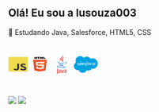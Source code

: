 ## Olá! Eu sou a lusouza003

🎈 Estudando Java, Salesforce, HTML5, CSS 
</div>
  <div style="display: inline_block"><br>
  <img align="center"  height="30" width="40" src="https://github.com/devicons/devicon/blob/master/icons/javascript/javascript-original.svg">
<img align="center"  height="30" width="40" src="https://github.com/devicons/devicon/blob/master/icons/html5/html5-original-wordmark.svg ">
<img align= "center" height="40" widht="50" src="https://github.com/devicons/devicon/blob/master/icons/java/java-original-wordmark.svg">
<img align= "center" height="50" widht="70" src="https://github.com/devicons/devicon/blob/master/icons/salesforce/salesforce-original.svg">
   
  </div>
  
  
# #
 
  <div> 
      <a href = "mailto:lnsouza116@gmail.com"><img src="https://img.shields.io/badge/Gmail-D14836?style=for-the-badge&logo=gmail&logoColor=white " destino ="_blank"></a>
  <a href="https://www.linkedin.com/in/luana-souza-a33b72225/" target="_blank"><img src="https://img.shields.io/badge/LinkedIn-0077B5?style=for-the-badge&logo=linkedin&logoColor=white " target="_ blank"></a>
     
  </div>
